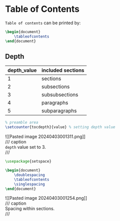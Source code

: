# Table of Contents

`Table of contents` can be printed by:

```tex
\begin{document}
	\tableofcontents
\end{document}
```

## Depth

| depth_value | included sections |
| ----------- | ----------------- |
| 1           | sections          |
| 2           | subsections       |
| 3           | subsubsections    |
| 4           | paragraphs        |
| 5           | subparagraphs     |

```tex
% preamble area
\setcounter{tocdepth}{value} % setting depth value
```

![[Pasted image 20240403001311.png]]  
/// caption  
`depth` value set to $3$.  
///

```tex
\usepackage{setspace}

\begin{document}
	\doublespacing
	\tableofcontents
	\singlespacing
\end{document}
```

![[Pasted image 20240403001254.png]]  
/// caption  
Spacing within sections.  
///